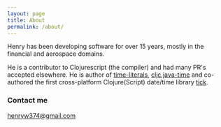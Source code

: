 ```yaml
---
layout: page
title: About
permalink: /about/
---
```


Henry has been developing software for over 15 years, mostly in the financial and aerospace domains. 


He is a contributor to Clojurescript (the compiler) and had many PR's accepted elsewhere. He is author of [time-literals](https://github.com/henryw374/time-literals),
 [cljc.java-time](https://github.com/henryw374/cljc.java-time) and co-authored the first cross-platform Clojure(Script) date/time library [tick](https://github.com/juxt/tick).

### Contact me

[henryw374@gmail.com](mailto:henryw374@gmail.com)
